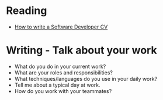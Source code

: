 # Reading

* [How to write a Software Developer CV](https://www.wearedevelopers.com/magazine/quick-guide-how-to-write-a-software-developer-cv)


# Writing - Talk about your work

* What do you do in your current work?
* What are your roles and responsibilities?
* What techniques/languages do you use in your daily work?
* Tell me about a typical day at work.
* How do you work with your teammates?
